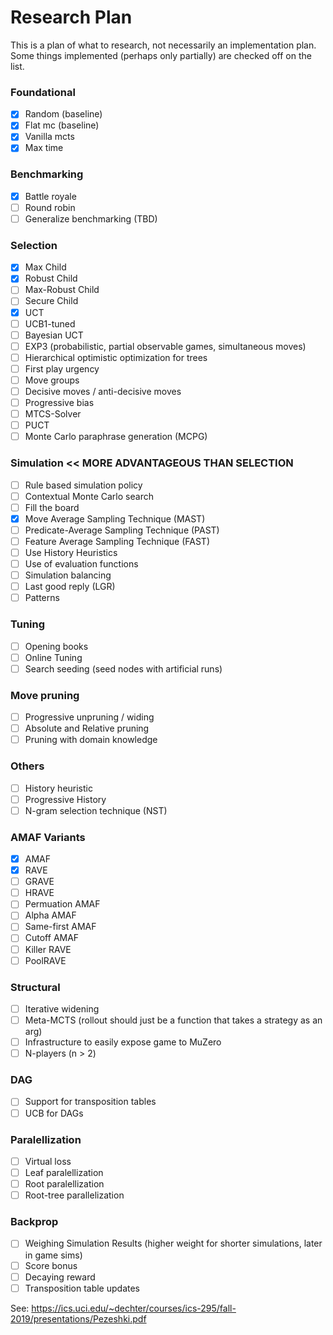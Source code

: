 # Research Plan

This is a plan of what to research, not necessarily an implementation plan. Some 
things implemented (perhaps only partially) are checked off on the list.

### Foundational
- [x] Random (baseline)
- [x] Flat mc (baseline)
- [x] Vanilla mcts
- [x] Max time

### Benchmarking
- [x] Battle royale
- [ ] Round robin
- [ ] Generalize benchmarking (TBD)

### Selection
- [x] Max Child
- [x] Robust Child
- [ ] Max-Robust Child
- [ ] Secure Child
- [x] UCT
- [ ] UCB1-tuned
- [ ] Bayesian UCT
- [ ] EXP3 (probabilistic, partial observable games, simultaneous moves)
- [ ] Hierarchical optimistic optimization for trees
- [ ] First play urgency
- [ ] Move groups
- [ ] Decisive moves / anti-decisive moves
- [ ] Progressive bias
- [ ] MTCS-Solver
- [ ] PUCT
- [ ] Monte Carlo paraphrase generation (MCPG)

### Simulation << MORE ADVANTAGEOUS THAN SELECTION
- [ ] Rule based simulation policy
- [ ] Contextual Monte Carlo search
- [ ] Fill the board
- [x] Move Average Sampling Technique (MAST)
- [ ] Predicate-Average Sampling Technique (PAST)
- [ ] Feature Average Sampling Technique (FAST)
- [ ] Use History Heuristics
- [ ] Use of evaluation functions
- [ ] Simulation balancing 
- [ ] Last good reply (LGR)
- [ ] Patterns

### Tuning
- [ ] Opening books
- [ ] Online Tuning
- [ ] Search seeding (seed nodes with artificial runs)

### Move pruning
- [ ] Progressive unpruning / widing
- [ ] Absolute and Relative pruning
- [ ] Pruning with domain knowledge

### Others
- [ ] History heuristic
- [ ] Progressive History
- [ ] N-gram selection technique (NST)

### AMAF Variants
- [x] AMAF
- [x] RAVE
- [ ] GRAVE
- [ ] HRAVE
- [ ] Permuation AMAF
- [ ] Alpha AMAF
- [ ] Same-first AMAF
- [ ] Cutoff AMAF
- [ ] Killer RAVE
- [ ] PoolRAVE 

### Structural
- [ ] Iterative widening
- [ ] Meta-MCTS (rollout should just be a function that takes a strategy as an arg)
- [ ] Infrastructure to easily expose game to MuZero
- [ ] N-players (n > 2)

### DAG
- [ ] Support for transposition tables
- [ ] UCB for DAGs

### Paralellization
- [ ] Virtual loss
- [ ] Leaf paralellization
- [ ] Root paralellization
- [ ] Root-tree parallelization

### Backprop
- [ ] Weighing Simulation Results (higher weight for shorter simulations, later in game sims)
- [ ] Score bonus
- [ ] Decaying reward
- [ ] Transposition table updates

See: https://ics.uci.edu/~dechter/courses/ics-295/fall-2019/presentations/Pezeshki.pdf
